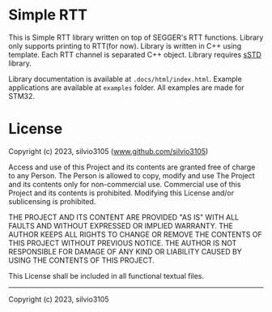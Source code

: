 
# Simple RTT

This is Simple RTT library written on top of SEGGER's RTT functions. Library only supports printing to RTT(for now). Library is written in C++ using template. Each RTT channel is separated C++ object.
Library requires [sSTD](https://github.com/silvio3105/sSTD) library.

Library documentation is available at `.docs/html/index.html`.
Example applications are available at `examples` folder. All examples are made for STM32.


# License

Copyright (c) 2023, silvio3105 (www.github.com/silvio3105)

Access and use of this Project and its contents are granted free of charge to any Person.
The Person is allowed to copy, modify and use The Project and its contents only for non-commercial use.
Commercial use of this Project and its contents is prohibited.
Modifying this License and/or sublicensing is prohibited.

THE PROJECT AND ITS CONTENT ARE PROVIDED "AS IS" WITH ALL FAULTS AND WITHOUT EXPRESSED OR IMPLIED WARRANTY.
THE AUTHOR KEEPS ALL RIGHTS TO CHANGE OR REMOVE THE CONTENTS OF THIS PROJECT WITHOUT PREVIOUS NOTICE.
THE AUTHOR IS NOT RESPONSIBLE FOR DAMAGE OF ANY KIND OR LIABILITY CAUSED BY USING THE CONTENTS OF THIS PROJECT.

This License shall be included in all functional textual files.

---

Copyright (c) 2023, silvio3105